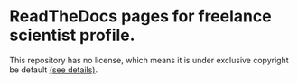 # ReadTheDocs pages for freelance scientist profile.
This repository has no license, which means it is under exclusive copyright be default [(see details)](https://choosealicense.com/no-permission/).
